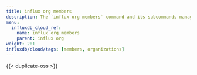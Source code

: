 ```yaml
---
title: influx org members
description: The `influx org members` command and its subcommands manage organization members in InfluxDB.
menu:
  influxdb_cloud_ref:
    name: influx org members
    parent: influx org
weight: 201
influxdb/cloud/tags: [members, organizations]
---
```


{{< duplicate-oss >}}
